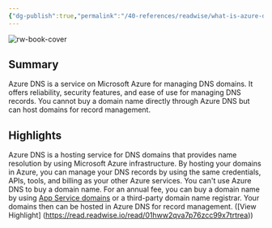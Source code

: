 ```yaml
---
{"dg-publish":true,"permalink":"/40-references/readwise/what-is-azure-dns/","tags":["rw/articles"]}
---
```


![rw-book-cover](https://learn.microsoft.com/en-us/media/logos/logo-ms-social.png)

## Summary

Azure DNS is a service on Microsoft Azure for managing DNS domains. It offers reliability, security features, and ease of use for managing DNS records. You cannot buy a domain name directly through Azure DNS but can host domains for record management.

## Highlights

Azure DNS is a hosting service for DNS domains that provides name resolution by using Microsoft Azure infrastructure. By hosting your domains in Azure, you can manage your DNS records by using the same credentials, APIs, tools, and billing as your other Azure services.
You can't use Azure DNS to buy a domain name. For an annual fee, you can buy a domain name by using [App Service domains](https://learn.microsoft.com/en-us/azure/dns/dns-overview/../app-service/manage-custom-dns-buy-domain#buy-and-map-an-app-service-domain) or a third-party domain name registrar. Your domains then can be hosted in Azure DNS for record management. ([View Highlight] (https://read.readwise.io/read/01hww2qva7p76zcc99x7trtrea))


